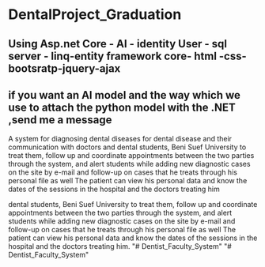 # DentalProject_Graduation
## Using Asp.net Core - AI - identity User - sql server - linq-entity framework core- html -css-bootsratp-jquery-ajax
## if you want an AI model and the way which we use to attach the python model with the .NET ,send me a message 
A system for diagnosing dental diseases for dental disease and their communication with doctors and dental students, Beni Suef University to treat them, follow up and coordinate appointments between the two parties through the system, and alert students while adding new diagnostic cases on the site by e-mail and follow-up on cases that he treats through his personal file as well The patient can view his personal data and know the dates of the sessions in the hospital and the doctors treating him

dental students, Beni Suef University to treat them, follow up and coordinate appointments between the two
parties through the system, and alert students while adding new diagnostic cases on the site by e-mail and follow-up
on cases that he treats through his personal file as well The patient can view his personal data and know the dates of
the sessions in the hospital and the doctors treating him.
"# Dentist_Faculty_System" 
"# Dentist_Faculty_System" 
